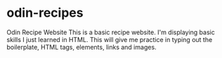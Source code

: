 # odin-recipes
Odin Recipe Website
This is a basic recipe website. I'm displaying basic skills I just learned in HTML. This will give me practice in typing out the boilerplate, HTML tags, elements, links and images. 